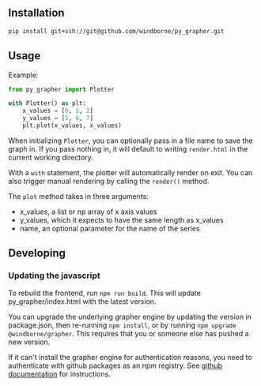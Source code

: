 
## Installation
```bash
pip install git+ssh://git@github.com/windborne/py_grapher.git
```

## Usage
Example:
```python
from py_grapher import Plotter

with Plotter() as plt:
    x_values = [0, 1, 2]
    y_values = [5, 6, 7]
    plt.plot(x_values, x_values)
```

When initializing `Plotter`, you can optionally pass in a file name to save the graph in.
If you pass nothing in, it will default to writing `render.html` in the current working directory.

With a `with` statement, the plotter will automatically render on exit.
You can also trigger manual rendering by calling the `render()` method.

The `plot` method takes in three arguments:
 - x_values, a list or np array of x axis values
 - y_values, which it expects to have the same length as x_values
 - name, an optional parameter for the name of the series

## Developing

### Updating the javascript
To rebuild the frontend, run `npm run build`. 
This will update py_grapher/index.html with the latest version.

You can upgrade the underlying grapher engine by updating the version in package.json, then re-running `npm install`, or by running `npm upgrade @windborne/grapher`. This requires that you or someone else has pushed a new version.

If it can't install the grapher engine for authentication reasons, you need to authenticate with github packages as an npm registry. 
See [github documentation](https://help.github.com/en/github/managing-packages-with-github-packages/configuring-npm-for-use-with-github-packages#authenticating-to-github-packages) for instructions.  
